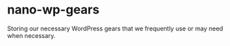 # nano-wp-gears
Storing our necessary WordPress gears that we frequently use or may need when necessary.
